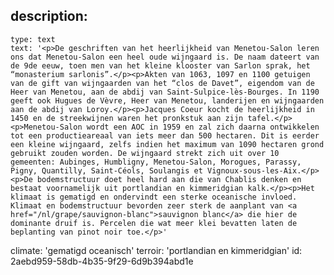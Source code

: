 description:
  -
    type: text
    text: '<p>De geschriften van het heerlijkheid van Menetou-Salon leren ons dat Menetou-Salon een heel oude wijngaard is. De naam dateert van de 9de eeuw, toen men van het kleine klooster van Sarlon sprak, het “monasterium sarlonis”.</p><p>Akten van 1063, 1097 en 1100 getuigen van de gift van wijngaarden van het “clos de Davet”, eigendom van de Heer van Menetou, aan de abdij van Saint-Sulpice-lès-Bourges. In 1190 geeft ook Hugues de Vèvre, Heer van Menetou, landerijen en wijngaarden aan de abdij van Loroy.</p><p>Jacques Coeur kocht de heerlijkheid in 1450 en de streekwijnen waren het pronkstuk aan zijn tafel.</p><p>Menetou-Salon wordt een AOC in 1959 en zal zich daarna ontwikkelen tot een productieareaal van iets meer dan 500 hectaren. Dit is eerder een kleine wijngaard, zelfs indien het maximum van 1090 hectaren grond gebruikt zouden worden. De wijngaard strekt zich uit over 10 gemeenten: Aubinges, Humbligny, Menetou-Salon, Morogues, Parassy, Pigny, Quantilly, Saint-Céols, Soulangis et Vignoux-sous-les-Aix.</p><p>De bodemstructuur doet heel hard aan die van Chablis denken en bestaat voornamelijk uit portlandian en kimmeridgian kalk.</p><p>Het klimaat is gematigd en ondervindt een sterke oceanische invloed. Klimaat en bodemstructuur bevorden zeer sterk de aanplant van <a href="/nl/grape/sauvignon-blanc">sauvignon blanc</a> die hier de dominante druif is. Percelen die wat meer klei bevatten laten de beplanting van pinot noir toe.</p>'
climate: 'gematigd oceanisch'
terroir: 'portlandian en kimmeridgian'
id: 2aebd959-58db-4b35-9f29-6d9b394abd1e
